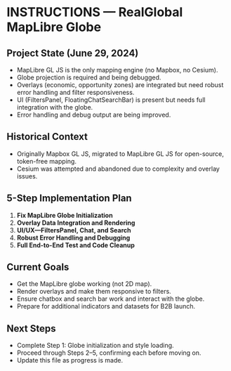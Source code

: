 # INSTRUCTIONS — RealGlobal MapLibre Globe

## Project State (June 29, 2024)
- MapLibre GL JS is the only mapping engine (no Mapbox, no Cesium).
- Globe projection is required and being debugged.
- Overlays (economic, opportunity zones) are integrated but need robust error handling and filter responsiveness.
- UI (FiltersPanel, FloatingChatSearchBar) is present but needs full integration with the globe.
- Error handling and debug output are being improved.

## Historical Context
- Originally Mapbox GL JS, migrated to MapLibre GL JS for open-source, token-free mapping.
- Cesium was attempted and abandoned due to complexity and overlay issues.

## 5-Step Implementation Plan
1. **Fix MapLibre Globe Initialization**
2. **Overlay Data Integration and Rendering**
3. **UI/UX—FiltersPanel, Chat, and Search**
4. **Robust Error Handling and Debugging**
5. **Full End-to-End Test and Code Cleanup**

## Current Goals
- Get the MapLibre globe working (not 2D map).
- Render overlays and make them responsive to filters.
- Ensure chatbox and search bar work and interact with the globe.
- Prepare for additional indicators and datasets for B2B launch.

## Next Steps
- Complete Step 1: Globe initialization and style loading.
- Proceed through Steps 2–5, confirming each before moving on.
- Update this file as progress is made. 
